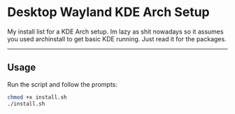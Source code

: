 # Desktop Wayland KDE Arch Setup
My install list for a KDE Arch setup. Im lazy as shit nowadays so it assumes you used archinstall to get basic KDE running. Just read it for the packages.

---

## Usage

Run the script and follow the prompts:

```bash
chmod +x install.sh
./install.sh



